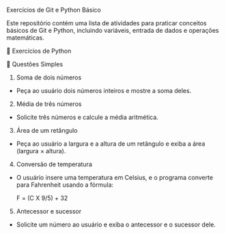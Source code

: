 Exercícios de Git e Python Básico

Este repositório contém uma lista de atividades para praticar conceitos básicos de Git e Python, incluindo variáveis, entrada de dados e operações matemáticas.

📝 Exercícios de Python

💪 Questões Simples

1. Soma de dois números
- Peça ao usuário dois números inteiros e mostre a soma deles.

2. Média de três números
- Solicite três números e calcule a média aritmética.

3. Área de um retângulo
- Peça ao usuário a largura e a altura de um retângulo e exiba a área (largura × altura).

4. Conversão de temperatura
- O usuário insere uma temperatura em Celsius, e o programa converte para Fahrenheit usando a fórmula:

  F =  (C X 9/5) + 32
  
5. Antecessor e sucessor
- Solicite um número ao usuário e exiba o antecessor e o sucessor dele.

